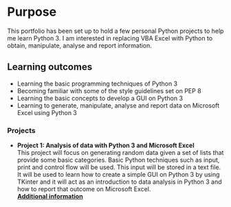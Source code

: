 # Purpose <br>
This portfolio has been set up to hold a few personal Python projects to help me learn Python 3. I am interested in replacing VBA Excel with Python to obtain, manipulate, analyse and report information.

## Learning outcomes
- Learning the basic programming techniques of Python 3
- Becoming familiar with some of the style guidelines set on PEP 8
- Learning the basic concepts to develop a GUI on Python 3
- Learning to generate, manipulate, analyse and report data on Microsoft Excel using Python 3

### Projects
- **Project 1: Analysis of data with Python 3 and Microsoft Excel**   
This project will focus on generating random data given a set of lists that provide some basic categories. Basic Python techniques such as input, print and control flow will be used. This input will be stored in a text file. It will be used to learn how to create a simple GUI on Python 3 by using TKinter and it will act as an introduction to data analysis in Python 3 and how to report that outcome on Microsoft Excel. <br> **[Additional information](https://github.com/jmoracalzas/my-portfolio/blob/master/Project_1/README.md)**
